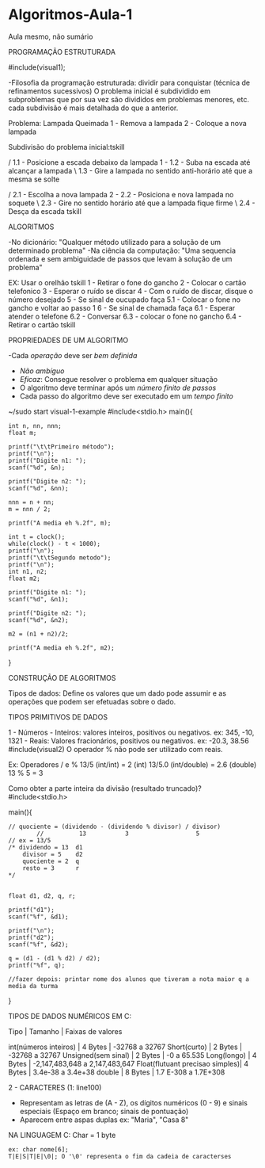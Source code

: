 # Algoritmos-Aula-1
Aula mesmo, não sumário

  PROGRAMAÇÃO ESTRUTURADA
  
  #include(visual1);
 
-Filosofia da programação estruturada: dividir para conquistar (técnica de refinamentos sucessivos) 
  O problema inicial é subdividido em subproblemas que por sua vez são divididos em problemas menores, etc. cada subdivisão é mais detalhada do que a anterior.

Problema: Lampada Queimada 
  1 - Remova a lampada 
  2 - Coloque a nova lampada
 
Subdivisão do problema inicial:tskill

  / 1.1 - Posicione a escada debaixo da lampada
1 - 1.2 - Suba na escada até alcançar a lampada
  \ 1.3 - Gire a lampada no sentido anti-horário até que a mesma se solte
  
  / 2.1 - Escolha a nova lampada
2 - 2.2 - Posiciona e nova lampada no soquete
  \ 2.3 - Gire no sentido horário até que a lampada fique firme
  \ 2.4 - Desça da escada
tskill

  ALGORITMOS

-No dicionário: "Qualquer método utilizado para a solução de um determinado problema"
-Na ciência da computação: "Uma sequencia ordenada e sem ambiguidade de passos que levam à solução de um problema"

EX: Usar o orelhão tskill
  1 - Retirar o fone do gancho
  2 - Colocar o cartão telefonico
  3 - Esperar o ruído se discar
  4 - Com o ruído de discar, disque o número desejado
  5 - Se sinal de oucupado faça 
   5.1 - Colocar o fone no gancho e voltar ao passo 1
  6 - Se sinal de chamada faça
   6.1 - Esperar atender o telefone
   6.2 - Conversar
   6.3 - colocar o fone no gancho
   6.4 - Retirar o cartão
 tskill  
   
 PROPRIEDADES DE UM ALGORITMO

-Cada *operação* deve ser *bem definida*
- *Não ambíguo*
- *Eficaz*: Consegue resolver o problema em qualquer situação
- O algoritmo deve terminar após um *número finito de passos*
- Cada passo do algoritmo deve ser executado em um *tempo finito*


~/sudo start visual-1-example
  #include<stdio.h>
main(){
	
	int n, nn, nnn;
	float m;
	
	printf("\t\tPrimeiro método");
	printf("\n");
	printf("Digite n1: ");
	scanf("%d", &n);
	
	printf("Digite n2: ");
	scanf("%d", &nn);
	
	nnn = n + nn;
	m = nnn / 2;
	
	printf("A media eh %.2f", m);
	
	int t = clock();
	while(clock() - t < 1000);
	printf("\n");
	printf("\t\tSegundo metodo");
	printf("\n");
	int n1, n2;
	float m2;
	
    printf("Digite n1: ");
	scanf("%d", &n1);
		
	printf("Digite n2: ");
	scanf("%d", &n2);
	
	m2 = (n1 + n2)/2;
	
	printf("A media eh %.2f", m2);
}

  CONSTRUÇÃO DE ALGORITMOS

Tipos de dados: Define os valores que um dado pode assumir e as operações que podem ser efetuadas sobre o dado.

  TIPOS PRIMITIVOS DE DADOS
  
 1 - Números
 	- Inteiros: valores inteiros, positivos ou negativos.
		ex: 345, -10, 1321
	- Reais: Valores fracionários, positivos ou negativos.
		ex: -20.3, 38.56
 #include(visual2)
 O operador % não pode ser utilizado com reais.
 
 Ex: Operadores / e %
 13/5 (int/int) = 2 (int)
 13/5.0 (int/double) = 2.6 (double)
 13 % 5 = 3  
 
Como obter a parte inteira da divisão (resultado truncado)?
#include<stdio.h>

main(){
	
	// quociente = (dividendo - (dividendo % divisor) / divisor)
			//			13           3                   5
	// ex = 13/5
	/* dividendo = 13  d1
		divisor = 5    d2
		quociente = 2  q
		resto = 3      r
	*/
	
	
	float d1, d2, q, r;
	
	printf("d1");
	scanf("%f", &d1);
	
	printf("\n");
	printf("d2");
	scanf("%f", &d2);
	
	q = (d1 - (d1 % d2) / d2);
	printf("%f", q);
	
	//fazer depois: printar nome dos alunos que tiveram a nota maior q a media da turma 
}

TIPOS DE DADOS NUMÉRICOS EM C:

Tipo				|	Tamanho		|	Faixas de valores

int(números inteiros)   	|	4 Bytes         |	-32768 a 32767
Short(curto)			|	2 Bytes		|	-32768 a 32767
Unsigned(sem sinal)		|	2 Bytes		|	-0 a 65.535
Long(longo)			|	4 Bytes		|	-2,147,483,648 a 2,147,483,647
Float(flutuant precisao simples)|	4 Bytes		|	3.4e-38 a 3.4e+38
double				|    	8 Bytes  	|	1.7 E-308 a 1.7E+308


2 - CARACTERES (1: line100)
  - Representam as letras de (A - Z), os dígitos numéricos (0 - 9) e sinais especiais (Espaço em branco; sinais de pontuação)
  - Aparecem entre aspas duplas
  	ex: "Maria", "Casa 8"

NA LINGUAGEM C:
	Char = 1 byte
	
	ex: char nome[6];
	T|E|S|T|E|\0|; O '\0' representa o fim da cadeia de caracterses











   
 
 
 
